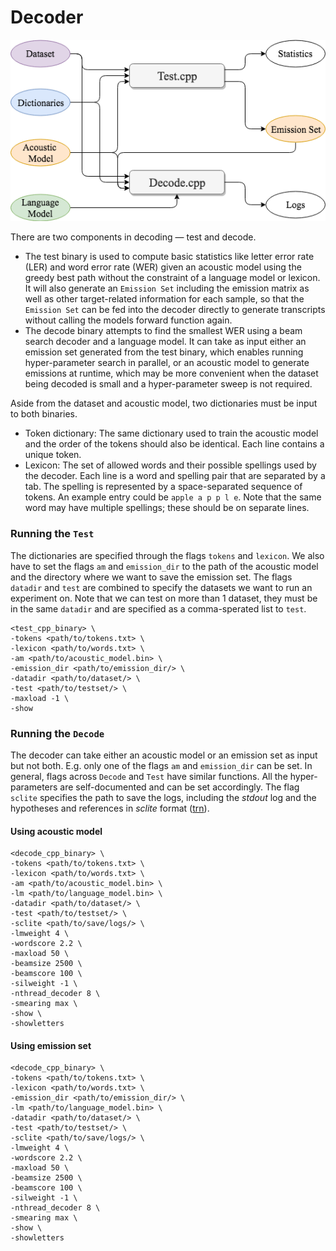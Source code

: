 # Decoder
![Diagram](decoder_sketch.png)

There are two components in decoding — test and decode.

* The test binary is used to compute basic statistics like letter error rate
  (LER) and word error rate (WER) given an acoustic model using the greedy best
  path without the constraint of a language model or lexicon. It will also
  generate an `Emission Set` including the emission matrix as well as other
  target-related information for each sample, so that the `Emission Set` can be
  fed into the decoder directly to generate transcripts without calling the
  models forward function again.
* The decode binary attempts to find the smallest WER using a beam search
  decoder and a language model. It can take as input either an emission set
  generated from the test binary, which enables running hyper-parameter search
  in parallel, or an acoustic model to generate emissions at runtime, which may
  be more convenient when the dataset being decoded is small and a
  hyper-parameter sweep is not required.

Aside from the dataset and acoustic model, two dictionaries must be input to
both binaries.

* Token dictionary: The same dictionary used to train the acoustic model and
  the order of the tokens should also be identical. Each line contains a unique
  token.
* Lexicon: The set of allowed words and their possible spellings used by the
  decoder. Each line is a word and spelling pair that are separated by a tab.
  The spelling is represented by a space-separated sequence of tokens.  An
  example entry could be `apple	a p p l e`. Note that the same word may have
  multiple spellings; these should be on separate lines.

### Running the `Test`
The dictionaries are specified through the flags `tokens` and `lexicon`. We
also have to set the flags `am` and `emission_dir` to the path of the acoustic
model and the directory where we want to save the emission set. The flags
`datadir` and `test` are combined to specify the datasets we want to run an
experiment on.  Note that we can test on more than 1 dataset, they must be in
the same `datadir` and are specified as a comma-sperated list to `test`.

```
<test_cpp_binary> \
-tokens <path/to/tokens.txt> \
-lexicon <path/to/words.txt> \
-am <path/to/acoustic_model.bin> \
-emission_dir <path/to/emission_dir/> \
-datadir <path/to/dataset/> \
-test <path/to/testset/> \
-maxload -1 \
-show
```

### Running the `Decode`
The decoder can take either an acoustic model or an emission set as input but
not both. E.g. only one of the flags `am` and `emission_dir` can be set. In
general, flags across `Decode` and `Test` have similar functions. All the
hyper-parameters are self-documented and can be set accordingly. The flag
`sclite` specifies the path to save the logs, including the *stdout* log and
the hypotheses and references in *sclite* format ([trn](
http://www1.icsi.berkeley.edu/Speech/docs/sctk-1.2/infmts.htm#trn_fmt_name_0)).

#### Using acoustic model
```
<decode_cpp_binary> \
-tokens <path/to/tokens.txt> \
-lexicon <path/to/words.txt> \
-am <path/to/acoustic_model.bin> \
-lm <path/to/language_model.bin> \
-datadir <path/to/dataset/> \
-test <path/to/testset/> \
-sclite <path/to/save/logs/> \
-lmweight 4 \
-wordscore 2.2 \
-maxload 50 \
-beamsize 2500 \
-beamscore 100 \
-silweight -1 \
-nthread_decoder 8 \
-smearing max \
-show \
-showletters
```

#### Using emission set
```
<decode_cpp_binary> \
-tokens <path/to/tokens.txt> \
-lexicon <path/to/words.txt> \
-emission_dir <path/to/emission_dir/> \
-lm <path/to/language_model.bin> \
-datadir <path/to/dataset/> \
-test <path/to/testset/> \
-sclite <path/to/save/logs/> \
-lmweight 4 \
-wordscore 2.2 \
-maxload 50 \
-beamsize 2500 \
-beamscore 100 \
-silweight -1 \
-nthread_decoder 8 \
-smearing max \
-show \
-showletters
```
